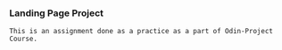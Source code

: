 ### Landing Page Project

```
This is an assignment done as a practice as a part of Odin-Project Course.
```
